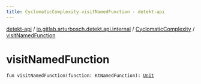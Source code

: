 ```yaml
---
title: CyclomaticComplexity.visitNamedFunction - detekt-api
---
```


[detekt-api](../../index.html) / [io.gitlab.arturbosch.detekt.api.internal](../index.html) / [CyclomaticComplexity](index.html) / [visitNamedFunction](./visit-named-function.html)

# visitNamedFunction

`fun visitNamedFunction(function: KtNamedFunction): `[`Unit`](https://kotlinlang.org/api/latest/jvm/stdlib/kotlin/-unit/index.html)